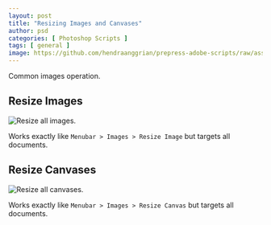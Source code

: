 ```yaml
---
layout: post
title: "Resizing Images and Canvases"
author: psd
categories: [ Photoshop Scripts ]
tags: [ general ]
image: https://github.com/hendraanggrian/prepress-adobe-scripts/raw/assets/screens/psd_images_resizeimages.png
---
```


Common images operation.

## Resize Images

![Resize all images.](https://github.com/hendraanggrian/prepress-adobe-scripts/raw/assets/screens/psd_images_resizeimages.png)

Works exactly like `Menubar > Images > Resize Image` but targets all documents.

## Resize Canvases

![Resize all canvases.](https://github.com/hendraanggrian/prepress-adobe-scripts/raw/assets/screens/psd_images_resizecanvases.png)

Works exactly like `Menubar > Images > Resize Canvas` but targets all documents.

